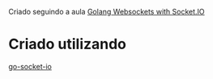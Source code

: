 Criado seguindo a aula [Golang Websockets with Socket.IO](https://www.youtube.com/watch?v=ycgCMOWPgiw)

# Criado utilizando
[go-socket-io](github.com/googollee/go-socket.io)